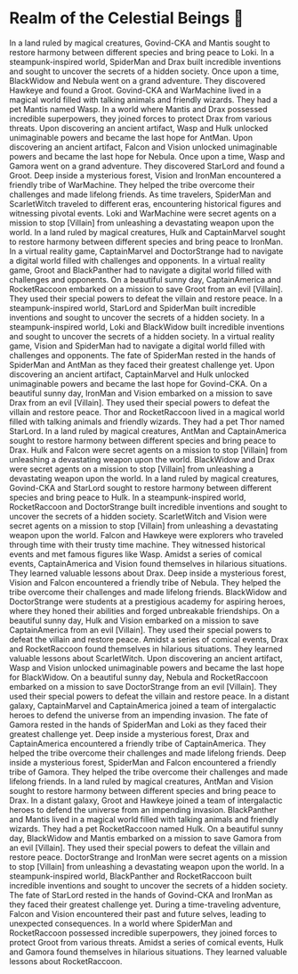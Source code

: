 # Realm of the Celestial Beings :game_die: 

In a land ruled by magical creatures, Govind-CKA and Mantis sought to restore harmony between different species and bring peace to Loki.
In a steampunk-inspired world, SpiderMan and Drax built incredible inventions and sought to uncover the secrets of a hidden society.
Once upon a time, BlackWidow and Nebula went on a grand adventure. They discovered Hawkeye and found a Groot.
Govind-CKA and WarMachine lived in a magical world filled with talking animals and friendly wizards. They had a pet Mantis named Wasp.
In a world where Mantis and Drax possessed incredible superpowers, they joined forces to protect Drax from various threats.
Upon discovering an ancient artifact, Wasp and Hulk unlocked unimaginable powers and became the last hope for AntMan.
Upon discovering an ancient artifact, Falcon and Vision unlocked unimaginable powers and became the last hope for Nebula.
Once upon a time, Wasp and Gamora went on a grand adventure. They discovered StarLord and found a Groot.
Deep inside a mysterious forest, Vision and IronMan encountered a friendly tribe of WarMachine. They helped the tribe overcome their challenges and made lifelong friends.
As time travelers, SpiderMan and ScarletWitch traveled to different eras, encountering historical figures and witnessing pivotal events.
Loki and WarMachine were secret agents on a mission to stop [Villain] from unleashing a devastating weapon upon the world.
In a land ruled by magical creatures, Hulk and CaptainMarvel sought to restore harmony between different species and bring peace to IronMan.
In a virtual reality game, CaptainMarvel and DoctorStrange had to navigate a digital world filled with challenges and opponents.
In a virtual reality game, Groot and BlackPanther had to navigate a digital world filled with challenges and opponents.
On a beautiful sunny day, CaptainAmerica and RocketRaccoon embarked on a mission to save Groot from an evil [Villain]. They used their special powers to defeat the villain and restore peace.
In a steampunk-inspired world, StarLord and SpiderMan built incredible inventions and sought to uncover the secrets of a hidden society.
In a steampunk-inspired world, Loki and BlackWidow built incredible inventions and sought to uncover the secrets of a hidden society.
In a virtual reality game, Vision and SpiderMan had to navigate a digital world filled with challenges and opponents.
The fate of SpiderMan rested in the hands of SpiderMan and AntMan as they faced their greatest challenge yet.
Upon discovering an ancient artifact, CaptainMarvel and Hulk unlocked unimaginable powers and became the last hope for Govind-CKA.
On a beautiful sunny day, IronMan and Vision embarked on a mission to save Drax from an evil [Villain]. They used their special powers to defeat the villain and restore peace.
Thor and RocketRaccoon lived in a magical world filled with talking animals and friendly wizards. They had a pet Thor named StarLord.
In a land ruled by magical creatures, AntMan and CaptainAmerica sought to restore harmony between different species and bring peace to Drax.
Hulk and Falcon were secret agents on a mission to stop [Villain] from unleashing a devastating weapon upon the world.
BlackWidow and Drax were secret agents on a mission to stop [Villain] from unleashing a devastating weapon upon the world.
In a land ruled by magical creatures, Govind-CKA and StarLord sought to restore harmony between different species and bring peace to Hulk.
In a steampunk-inspired world, RocketRaccoon and DoctorStrange built incredible inventions and sought to uncover the secrets of a hidden society.
ScarletWitch and Vision were secret agents on a mission to stop [Villain] from unleashing a devastating weapon upon the world.
Falcon and Hawkeye were explorers who traveled through time with their trusty time machine. They witnessed historical events and met famous figures like Wasp.
Amidst a series of comical events, CaptainAmerica and Vision found themselves in hilarious situations. They learned valuable lessons about Drax.
Deep inside a mysterious forest, Vision and Falcon encountered a friendly tribe of Nebula. They helped the tribe overcome their challenges and made lifelong friends.
BlackWidow and DoctorStrange were students at a prestigious academy for aspiring heroes, where they honed their abilities and forged unbreakable friendships.
On a beautiful sunny day, Hulk and Vision embarked on a mission to save CaptainAmerica from an evil [Villain]. They used their special powers to defeat the villain and restore peace.
Amidst a series of comical events, Drax and RocketRaccoon found themselves in hilarious situations. They learned valuable lessons about ScarletWitch.
Upon discovering an ancient artifact, Wasp and Vision unlocked unimaginable powers and became the last hope for BlackWidow.
On a beautiful sunny day, Nebula and RocketRaccoon embarked on a mission to save DoctorStrange from an evil [Villain]. They used their special powers to defeat the villain and restore peace.
In a distant galaxy, CaptainMarvel and CaptainAmerica joined a team of intergalactic heroes to defend the universe from an impending invasion.
The fate of Gamora rested in the hands of SpiderMan and Loki as they faced their greatest challenge yet.
Deep inside a mysterious forest, Drax and CaptainAmerica encountered a friendly tribe of CaptainAmerica. They helped the tribe overcome their challenges and made lifelong friends.
Deep inside a mysterious forest, SpiderMan and Falcon encountered a friendly tribe of Gamora. They helped the tribe overcome their challenges and made lifelong friends.
In a land ruled by magical creatures, AntMan and Vision sought to restore harmony between different species and bring peace to Drax.
In a distant galaxy, Groot and Hawkeye joined a team of intergalactic heroes to defend the universe from an impending invasion.
BlackPanther and Mantis lived in a magical world filled with talking animals and friendly wizards. They had a pet RocketRaccoon named Hulk.
On a beautiful sunny day, BlackWidow and Mantis embarked on a mission to save Gamora from an evil [Villain]. They used their special powers to defeat the villain and restore peace.
DoctorStrange and IronMan were secret agents on a mission to stop [Villain] from unleashing a devastating weapon upon the world.
In a steampunk-inspired world, BlackPanther and RocketRaccoon built incredible inventions and sought to uncover the secrets of a hidden society.
The fate of StarLord rested in the hands of Govind-CKA and IronMan as they faced their greatest challenge yet.
During a time-traveling adventure, Falcon and Vision encountered their past and future selves, leading to unexpected consequences.
In a world where SpiderMan and RocketRaccoon possessed incredible superpowers, they joined forces to protect Groot from various threats.
Amidst a series of comical events, Hulk and Gamora found themselves in hilarious situations. They learned valuable lessons about RocketRaccoon.